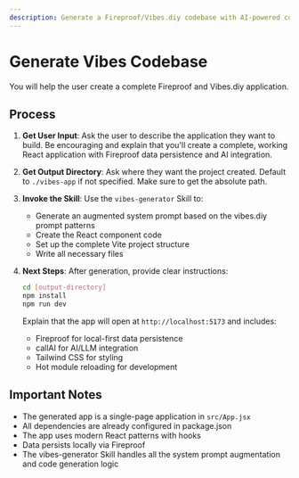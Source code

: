 ```yaml
---
description: Generate a Fireproof/Vibes.diy codebase with AI-powered component generation
---
```


# Generate Vibes Codebase

You will help the user create a complete Fireproof and Vibes.diy application.

## Process

1. **Get User Input**: Ask the user to describe the application they want to build. Be encouraging and explain that you'll create a complete, working React application with Fireproof data persistence and AI integration.

2. **Get Output Directory**: Ask where they want the project created. Default to `./vibes-app` if not specified. Make sure to get the absolute path.

3. **Invoke the Skill**: Use the `vibes-generator` Skill to:
   - Generate an augmented system prompt based on the vibes.diy prompt patterns
   - Create the React component code
   - Set up the complete Vite project structure
   - Write all necessary files

4. **Next Steps**: After generation, provide clear instructions:
   ```bash
   cd [output-directory]
   npm install
   npm run dev
   ```

   Explain that the app will open at `http://localhost:5173` and includes:
   - Fireproof for local-first data persistence
   - callAI for AI/LLM integration
   - Tailwind CSS for styling
   - Hot module reloading for development

## Important Notes

- The generated app is a single-page application in `src/App.jsx`
- All dependencies are already configured in package.json
- The app uses modern React patterns with hooks
- Data persists locally via Fireproof
- The vibes-generator Skill handles all the system prompt augmentation and code generation logic
